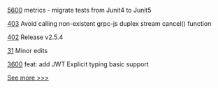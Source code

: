 
[5600](https://github.com/hyperledger/besu/pull/5600) metrics - migrate tests from Junit4 to Junit5

[403](https://github.com/hyperledger/fabric-chaincode-node/pull/403) Avoid calling non-existent grpc-js duplex stream cancel() function

[402](https://github.com/hyperledger/fabric-chaincode-node/pull/402) Release v2.5.4

[31](https://github.com/hyperledger-labs/harmonia/pull/31) Minor edits

[3600](https://github.com/hyperledger/aries-framework-go/pull/3600) feat: add JWT Explicit typing basic support


[See more >>>](https://start-here.hyperledger.org/pull-requests)
